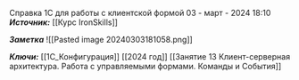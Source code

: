 
Справка 1С для работы с клиентской формой
 03 - март - 2024  18:10 
***Источник:***  [[Курс IronSkills]] 

***Заметка*** 
![[Pasted image 20240303181058.png]]

***Ключи:*** [[1С_Конфигурация]] [[2024 год]]  [[Занятие 13 Клиент-серверная архитектура. Работа с управляемыми формами. Команды и События]]